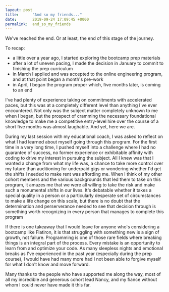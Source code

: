 ```yaml
---
layout: post
title:      "And so my friends..."
date:       2019-09-24 17:09:45 +0000
permalink:  and_so_my_friends
---
```



We've reached the end. Or at least, the end of this stage of the journey.

To recap:
  - a little over a year ago, I started exploring the bootcamp prep materials
  - after a lot of uneven pacing, I made the decision in January to commit to finishing the prep curriculum
  - in March I applied and was accepted to the online engineering program, and at that point began a month's pre-work
  - in April, I began the program proper which, five months later, is coming to an end

I've had plenty of experience taking on commitments with accelerated paces, but this was at a completely different level than anything I've ever encountered. Not only was the subject matter completely unknown to me when I began, but the prospect of cramming the necessary foundational knowledge to make me a competitive entry-level hire over the course of a short five months was almost laughable. And yet, here we are.

During my last session with my educational coach, I was asked to reflect on what I had learned about myself going through this program. For the first time in a very long time, I pushed myself into a challenge where I had no guarantee of success, no former experience or exhibitable affinity with coding to drive my interest in pursuing the subject. All I knew was that I wanted a change from what my life was, a chance to take more control over my future than auditioning for underpaid gigs or wondering whether I'd get the shifts I needed to make rent was affording me. When I think of my other cohort members and the various backgrounds that led them to take on this program, it amazes me that we were all willing to take the risk and make such a monumental shifts in our lives. It's debatable whether it takes a special quality in a person or a particularly desperate set of circumstances to make a life change on this scale, but there is no doubt that the determination and perserverance needed to see that decision through is something worth recognizing in every person that manages to complete this program

If there is one takeaway that I would leave for anyone who's considering a bootcamp like Flatiron, it is that struggling with something new is a sign of growth, not failure. Programming is one of those rare fields where breaking things is an integral part of the process. Every mistake is an opportunity to learn from and optimize your code. As many sleepless nights and emotional breaks as I've experienced in the past year (especially during the prep course), I would have had many more had I not been able to forgive myself for what I don't know and move forward.

Many thanks to the people who have supported me along the way, most of all my incredible and generous cohort lead Nancy, and my fiance without whom I could never have made it this far.

